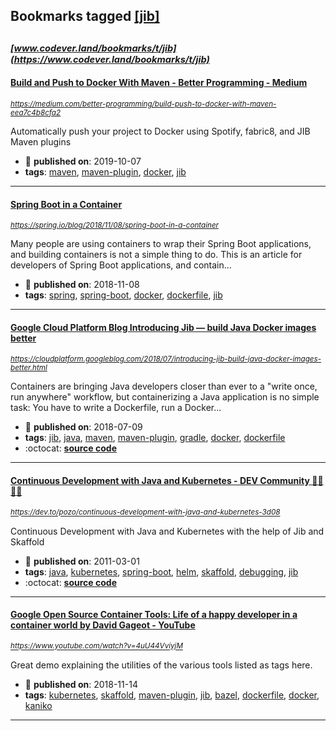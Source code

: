 ## Bookmarks tagged [[jib]](https://www.codever.land/search?q=[jib])

_<sup><sup>[www.codever.land/bookmarks/t/jib](https://www.codever.land/bookmarks/t/jib)</sup></sup>_
---
#### [Build and Push to Docker With Maven - Better Programming - Medium](https://medium.com/better-programming/build-push-to-docker-with-maven-eea7c4b8cfa2)
_<sup>https://medium.com/better-programming/build-push-to-docker-with-maven-eea7c4b8cfa2</sup>_

Automatically push your project to Docker using Spotify, fabric8, and JIB Maven plugins
* :calendar: **published on**: 2019-10-07
* **tags**: [maven](../tagged/maven.md), [maven-plugin](../tagged/maven-plugin.md), [docker](../tagged/docker.md), [jib](../tagged/jib.md)
---
#### [Spring Boot in a Container](https://spring.io/blog/2018/11/08/spring-boot-in-a-container)
_<sup>https://spring.io/blog/2018/11/08/spring-boot-in-a-container</sup>_

Many people are using containers to wrap their Spring Boot applications, and building containers is not a simple thing to do. This is an article for developers of Spring Boot applications, and contain...
* :calendar: **published on**: 2018-11-08
* **tags**: [spring](../tagged/spring.md), [spring-boot](../tagged/spring-boot.md), [docker](../tagged/docker.md), [dockerfile](../tagged/dockerfile.md), [jib](../tagged/jib.md)
---
#### [Google Cloud Platform Blog Introducing Jib — build Java Docker images better](https://cloudplatform.googleblog.com/2018/07/introducing-jib-build-java-docker-images-better.html)
_<sup>https://cloudplatform.googleblog.com/2018/07/introducing-jib-build-java-docker-images-better.html</sup>_

Containers are bringing Java developers closer than ever to a "write once, run anywhere" workflow, but containerizing a Java application is no simple task: You have to write a Dockerfile, run a Docker...
* :calendar: **published on**: 2018-07-09
* **tags**: [jib](../tagged/jib.md), [java](../tagged/java.md), [maven](../tagged/maven.md), [maven-plugin](../tagged/maven-plugin.md), [gradle](../tagged/gradle.md), [docker](../tagged/docker.md), [dockerfile](../tagged/dockerfile.md)
* :octocat: **[source code](https://github.com/GoogleContainerTools/jib)**
---
#### [Continuous Development with Java and Kubernetes - DEV Community 👩‍💻👨‍💻](https://dev.to/pozo/continuous-development-with-java-and-kubernetes-3d08)
_<sup>https://dev.to/pozo/continuous-development-with-java-and-kubernetes-3d08</sup>_

Continuous Development with Java and Kubernetes with the help of Jib and Skaffold
* :calendar: **published on**: 2011-03-01
* **tags**: [java](../tagged/java.md), [kubernetes](../tagged/kubernetes.md), [spring-boot](../tagged/spring-boot.md), [helm](../tagged/helm.md), [skaffold](../tagged/skaffold.md), [debugging](../tagged/debugging.md), [jib](../tagged/jib.md)
* :octocat: **[source code](https://github.com/Pozo/continuous-java-kubernetes)**
---
#### [Google Open Source Container Tools: Life of a happy developer in a container world  by  David Gageot - YouTube](https://www.youtube.com/watch?v=4uU44VviyjM)
_<sup>https://www.youtube.com/watch?v=4uU44VviyjM</sup>_

Great demo explaining the utilities of the various tools listed as tags here. 
* :calendar: **published on**: 2018-11-14
* **tags**: [kubernetes](../tagged/kubernetes.md), [skaffold](../tagged/skaffold.md), [maven-plugin](../tagged/maven-plugin.md), [jib](../tagged/jib.md), [bazel](../tagged/bazel.md), [dockerfile](../tagged/dockerfile.md), [docker](../tagged/docker.md), [kaniko](../tagged/kaniko.md)
---
